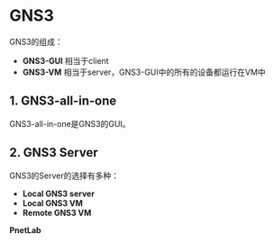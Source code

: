 # GNS3

GNS3的组成：

- **GNS3-GUI** 相当于client
- **GNS3-VM** 相当于server，GNS3-GUI中的所有的设备都运行在VM中



## 1. GNS3-all-in-one

GNS3-all-in-one是GNS3的GUI。



## 2. GNS3 Server

GNS3的Server的选择有多种：

- **Local GNS3 server**
- **Local GNS3 VM**
- **Remote GNS3 VM**









**PnetLab**





